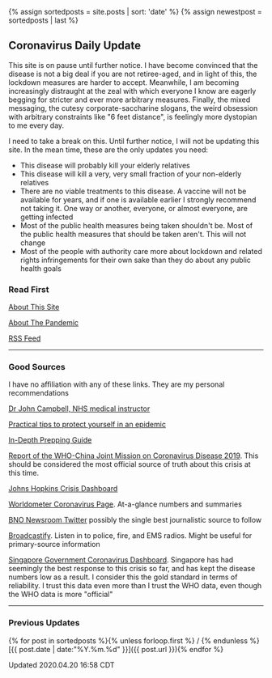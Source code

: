 {% assign sortedposts = site.posts | sort: 'date' %}
{% assign newestpost = sortedposts | last  %}

## Coronavirus Daily Update

This site is on pause until further notice. I have become convinced that
the disease is not a big deal if you are not retiree-aged, and in light of
this, the lockdown measures are harder to accept. Meanwhile, I am
becoming increasingly distraught at the zeal with which everyone I know
are eagerly begging for stricter and ever more arbitrary measures.
Finally, the mixed messaging, the cutesy corporate-saccharine slogans,
the weird obsession with arbitrary constraints like "6 feet distance",
is feelingly more dystopian to me every day.

I need to take a break on this. Until further notice, I will not be
updating this site. In the mean time, these are the only updates you
need:

* This disease will probably kill your elderly relatives
* This disease will kill a very, very small fraction of your non-elderly
  relatives
* There are no viable treatments to this disease. A vaccine will not be
  available for years, and if one is available earlier I strongly
  recommend not taking it. One way or another, everyone, or almost
  everyone, are getting infected
* Most of the public health measures being taken shouldn't be. Most of
  the public health measures that should be taken aren't. This will not
  change
* Most of the people with authority care more about lockdown and related
  rights infringements for their own sake than they do about any public
  health goals

### Read First

[About This Site](about/about.md)

[About The Pandemic](about/ncov.md)

[RSS Feed](/feed.xml)

----

### Good Sources

I have no affiliation with any of these links. They are my personal
recommendations

[Dr John Campbell, NHS medical
instructor](https://www.youtube.com/user/Campbellteaching)

[Practical tips to protect yourself in an
epidemic](http://beatthecoronavirus.com/)

[In-Depth Prepping Guide](https://theprepared.com/wuhan-coronavirus/)

[Report of the WHO-China Joint Mission on Coronavirus Disease 2019](https://www.who.int/docs/default-source/coronaviruse/who-china-joint-mission-on-covid-19-final-report.pdf). This should be considered the most official source of truth about this crisis at this time.

[Johns Hopkins Crisis
Dashboard](https://gisanddata.maps.arcgis.com/apps/opsdashboard/index.html#/bda7594740fd40299423467b48e9ecf6)

[Worldometer Coronavirus Page](https://www.worldometers.info/coronavirus/). At-a-glance numbers and summaries

[BNO Newsroom
Twitter](https://twitter.com/BNODesk?ref_src=twsrc%5Egoogle%7Ctwcamp%5Eserp%7Ctwgr%5Eauthor)
possibly the single best journalistic source to follow

[Broadcastify](https://www.broadcastify.com/). Listen in to police, fire, and EMS radios. Might be useful for primary-source information

[Singapore Government Coronavirus
Dashboard](https://co.vid19.sg/dashboard). Singapore has had seemingly
the best response to this crisis so far, and has kept the disease
numbers low as a result. I consider this the gold standard in terms of
reliability. I trust this data even more than I trust the WHO data, even
though the WHO data is more "official"

----

### Previous Updates

{% for post in sortedposts %}{% unless forloop.first %} / {% endunless %}[{{ post.date | date:"%Y.%m.%d" }}]({{ post.url }}){% endfor %}


Updated 2020.04.20 16:58 CDT

